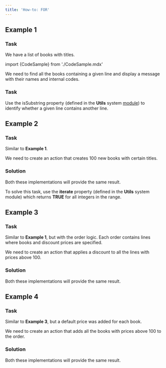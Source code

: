 ```yaml
---
title: 'How-to: FOR'
---
```


## Example 1

### Task

We have a list of books with titles.

import {CodeSample} from './CodeSample.mdx'

<CodeSample url="https://documentation.lsfusion.org/sample?file=UseCaseFor&block=sample1"/>

We need to find all the books containing a given line and display a message with their names and internal codes.

### Task

<CodeSample url="https://documentation.lsfusion.org/sample?file=UseCaseFor&block=solution1"/>

Use the isSubstring property (defined in the **Utils** system [module](Modules.md)) to identify whether a given line contains another line.

## Example 2

### Task

Similar to **Example 1**.

We need to create an action that creates 100 new books with certain titles.

### Solution

<CodeSample url="https://documentation.lsfusion.org/sample?file=UseCaseFor&block=solution2"/>

Both these implementations will provide the same result.

To solve this task, use the **iterate** property (defined in the **Utils** system module) which returns **TRUE** for all integers in the range.

## Example 3

### Task

Similar to **Example 1**, but with the order logic. Each order contains lines where books and discount prices are specified.

<CodeSample url="https://documentation.lsfusion.org/sample?file=UseCaseFor&block=sample3"/>

We need to create an action that applies a discount to all the lines with prices above 100.

### Solution

<CodeSample url="https://documentation.lsfusion.org/sample?file=UseCaseFor&block=solution3"/>

Both these implementations will provide the same result.

## Example 4

### Task

Similar to **Example 3**, but a default price was added for each book.

<CodeSample url="https://documentation.lsfusion.org/sample?file=UseCaseFor&block=sample4"/>

We need to create an action that adds all the books with prices above 100 to the order.

### Solution

<CodeSample url="https://documentation.lsfusion.org/sample?file=UseCaseFor&block=solution4"/>

Both these implementations will provide the same result.
